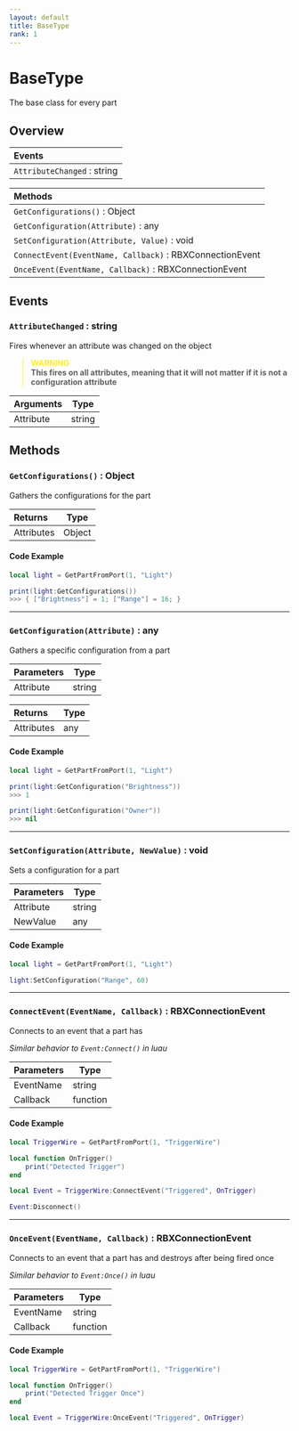 ```yaml
---
layout: default
title: BaseType
rank: 1
---
```


# BaseType

The base class for every part

## Overview

|**Events**                                             |
| :---------------------------------------------------- |
|`AttributeChanged` : string                            |

|**Methods**                                              |
| :------------------------------------------------------ |
|`GetConfigurations()` : Object                           |
|`GetConfiguration(Attribute)` : any                      |
|`SetConfiguration(Attribute, Value)` : void              |
|`ConnectEvent(EventName, Callback)` : RBXConnectionEvent |
|`OnceEvent(EventName, Callback)` : RBXConnectionEvent    |

## Events

### `AttributeChanged` : string

Fires whenever an attribute was changed on the object

<blockquote style="border-left: 1px solid #fe2;">
    <strong style="color: #fe2;">WARNING</strong><br>
    <strong>This fires on all attributes, meaning that it will not matter if it is not a configuration attribute</strong>
</blockquote>

|**Arguments**  | Type   |
| :------------ | ------ |
| Attribute     | string |

## Methods

### `GetConfigurations()` : Object

Gathers the configurations for the part

|**Returns**    | Type   |
| :------------ | ------ |
| Attributes    | Object |

#### Code Example

```lua
local light = GetPartFromPort(1, "Light")

print(light:GetConfigurations())
>>> { ["Brightness"] = 1; ["Range"] = 16; }
```

***

### `GetConfiguration(Attribute)` : any

Gathers a specific configuration from a part

|**Parameters** | Type   |
| :------------ | ------ |
| Attribute     | string |

|**Returns**    | Type   |
| :------------ | ------ |
| Attributes    | any    |

#### Code Example

```lua
local light = GetPartFromPort(1, "Light")

print(light:GetConfiguration("Brightness"))
>>> 1

print(light:GetConfiguration("Owner"))
>>> nil
```

***

### `SetConfiguration(Attribute, NewValue)` : void

Sets a configuration for a part

|**Parameters** | Type   |
| :------------ | ------ |
| Attribute     | string |
| NewValue      | any    |

#### Code Example

```lua
local light = GetPartFromPort(1, "Light")

light:SetConfiguration("Range", 60)
```

***

### `ConnectEvent(EventName, Callback)` : RBXConnectionEvent

Connects to an event that a part has

*Similar behavior to `Event:Connect()` in luau*

|**Parameters** | Type     |
| :------------ | -------- |
| EventName     | string   |
| Callback      | function |

#### Code Example

```lua
local TriggerWire = GetPartFromPort(1, "TriggerWire")

local function OnTrigger()
    print("Detected Trigger")
end

local Event = TriggerWire:ConnectEvent("Triggered", OnTrigger)

Event:Disconnect()
```

***

### `OnceEvent(EventName, Callback)` : RBXConnectionEvent

Connects to an event that a part has and destroys after being fired once

*Similar behavior to `Event:Once()` in luau*


|**Parameters** | Type     |
| :------------ | -------- |
| EventName     | string   |
| Callback      | function |

#### Code Example

```lua
local TriggerWire = GetPartFromPort(1, "TriggerWire")

local function OnTrigger()
    print("Detected Trigger Once")
end

local Event = TriggerWire:OnceEvent("Triggered", OnTrigger)
```
